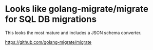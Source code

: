 # Looks like golang-migrate/migrate for SQL DB migrations

This looks the most mature and includes a JSON schema converter.

<https://github.com/golang-migrate/migrate>

